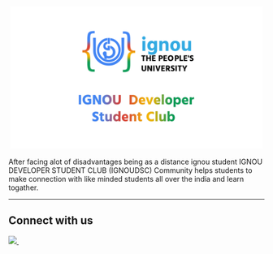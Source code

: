<div align="center"  >
    <img src= "../images/ignouDSCBanner.png" height="280"  />
</div>

After facing alot of disadvantages being as a distance ignou student
IGNOU DEVELOPER STUDENT CLUB (IGNOUDSC) Community helps students to make connection with like minded students all over the india and learn togather.

---

## Connect with us

<a href="https://discord.gg/kakGKwZNhc">
    <img width="30px" src="https://www.vectorlogo.zone/logos/discordapp/discordapp-tile.svg" />
</a>&ensp;

